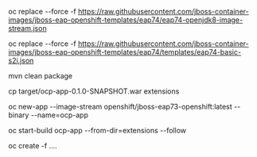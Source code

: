 oc replace --force -f https://raw.githubusercontent.com/jboss-container-images/jboss-eap-openshift-templates/eap74/eap74-openjdk8-image-stream.json

oc replace --force -f https://raw.githubusercontent.com/jboss-container-images/jboss-eap-openshift-templates/eap74/templates/eap74-basic-s2i.json

mvn clean package

cp target/ocp-app-0.1.0-SNAPSHOT.war extensions

oc new-app --image-stream openshift/jboss-eap73-openshift:latest --binary --name=ocp-app

oc start-build ocp-app --from-dir=extensions --follow

oc create -f ....
